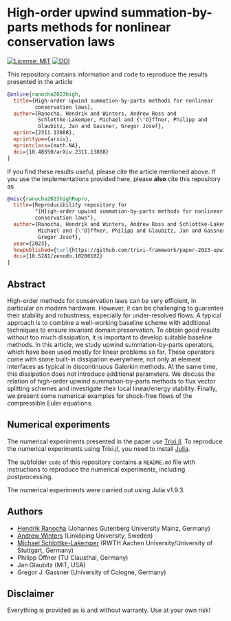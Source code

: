 # High-order upwind summation-by-parts methods for nonlinear conservation laws

[![License: MIT](https://img.shields.io/badge/License-MIT-success.svg)](https://opensource.org/licenses/MIT)
[![DOI](https://zenodo.org/badge/DOI/10.5281/zenodo.10200102.svg)](https://doi.org/10.5281/zenodo.10200102)

This repository contains information and code to reproduce the results presented in the
article
```bibtex
@online{ranocha2023high,
  title={High-order upwind summation-by-parts methods for nonlinear
         conservation laws},
  author={Ranocha, Hendrik and Winters, Andrew Ross and
          Schlottke-Lakemper, Michael and {\"O}ffner, Philipp and
          Glaubitz, Jan and Gassner, Gregor Josef},
  eprint={2311.13888},
  eprinttype={arxiv},
  eprintclass={math.NA},
  doi={10.48550/arXiv.2311.13888}
}
```

If you find these results useful, please cite the article mentioned above. If you
use the implementations provided here, please **also** cite this repository as
```bibtex
@misc{ranocha2023highRepro,
  title={Reproducibility repository for
         "{H}igh-order upwind summation-by-parts methods for nonlinear
         conservation laws"},
  author={Ranocha, Hendrik and Winters, Andrew Ross and Schlottke-Lakemper,
          Michael and {\"O}ffner, Philipp and Glaubitz, Jan and Gassner,
          Gregor Josef},
  year={2023},
  howpublished={\url{https://github.com/trixi-framework/paper-2023-upwind}},
  doi={10.5281/zenodo.10200102}
}
```


## Abstract

High-order methods for conservation laws can be very efficient,
in particular on modern hardware. However, it can be challenging to
guarantee their stability and robustness, especially for under-resolved
flows. A typical approach is to combine a well-working baseline scheme
with additional techniques to ensure invariant domain preservation.
To obtain good results without too much dissipation, it is important to
develop suitable baseline methods.
In this article, we study upwind summation-by-parts operators, which
have been used mostly for linear problems so far. These operators come
with some built-in dissipation everywhere, not only at element interfaces
as typical in discontinuous Galerkin methods. At the same time, this
dissipation does not introduce additional parameters.
We discuss the relation of high-order upwind summation-by-parts methods
to flux vector splitting schemes and investigate their local
linear/energy stability. Finally, we present some numerical examples
for shock-free flows of the compressible Euler equations.


## Numerical experiments

The numerical experiments presented in the paper use
[Trixi.jl](https://github.com/trixi-framework/Trixi.jl).
To reproduce the numerical experiments using Trixi.jl, you need to install
[Julia](https://julialang.org/).

The subfolder `code` of this repository contains a `README.md` file with
instructions to reproduce the numerical experiments, including postprocessing.

The numerical experiments were carried out using Julia v1.9.3.


## Authors

- [Hendrik Ranocha](https://ranocha.de) (Johannes Gutenberg University Mainz, Germany)
- [Andrew Winters](https://liu.se/en/employee/andwi94) (Linköping University, Sweden)
- [Michael Schlottke-Lakemper](https://lakemper.eu) (RWTH Aachen University/University of Stuttgart, Germany)
- Philipp Öffner (TU Clausthal, Germany)
- Jan Glaubitz (MIT, USA)
- Gregor J. Gassner (University of Cologne, Germany)


## Disclaimer

Everything is provided as is and without warranty. Use at your own risk!
